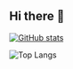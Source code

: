 ## Hi there 👋

<!--
**microseis/microseis** is a ✨ _special_ ✨ repository because its `README.md` (this file) appears on your GitHub profile.

Here are some ideas to get you started:

- 🔭 I’m currently working on ...
- 🌱 I’m currently learning ...
- 👯 I’m looking to collaborate on ...
- 🤔 I’m looking for help with ...
- 💬 Ask me about ...
- 📫 How to reach me: ...
- 😄 Pronouns: ...
- ⚡ Fun fact: ...
-->
[![GitHub stats](https://github-readme-stats.vercel.app/api?username=microseis&show_icons=true&theme=blueberry)](https://github.com/anuraghazra/github-readme-stats)

![Top Langs](https://github-readme-stats.vercel.app/api/top-langs/?username=microseis&layout=compact&theme=blueberry)
